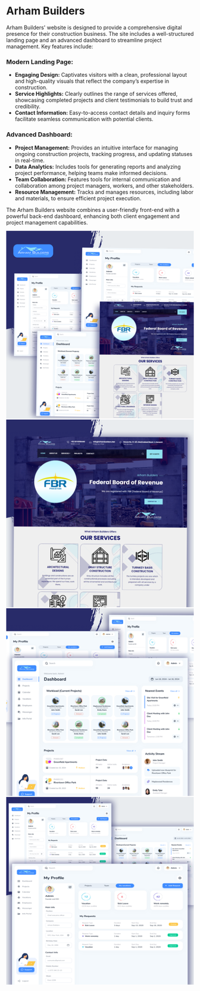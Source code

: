 # Arham Builders

Arham Builders' website is designed to provide a comprehensive digital presence for their construction business. The site includes a well-structured landing page and an advanced dashboard to streamline project management. Key features include:

### Modern Landing Page:

- **Engaging Design:** Captivates visitors with a clean, professional layout and high-quality visuals that reflect the company’s expertise in construction.
- **Service Highlights:** Clearly outlines the range of services offered, showcasing completed projects and client testimonials to build trust and credibility.
- **Contact Information:** Easy-to-access contact details and inquiry forms facilitate seamless communication with potential clients.

### Advanced Dashboard:

- **Project Management:** Provides an intuitive interface for managing ongoing construction projects, tracking progress, and updating statuses in real-time.
- **Data Analytics:** Includes tools for generating reports and analyzing project performance, helping teams make informed decisions.
- **Team Collaboration:** Features tools for internal communication and collaboration among project managers, workers, and other stakeholders.
- **Resource Management:** Tracks and manages resources, including labor and materials, to ensure efficient project execution.

The Arham Builders website combines a user-friendly front-end with a powerful back-end dashboard, enhancing both client engagement and project management capabilities.



<img src="./images/arham1.png" alt="arham1">
<img src="./images/arham2.png" alt="arham2">
<img src="./images/arham3.png" alt="arham3">
<img src="./images/arham4.png" alt="arham4">
